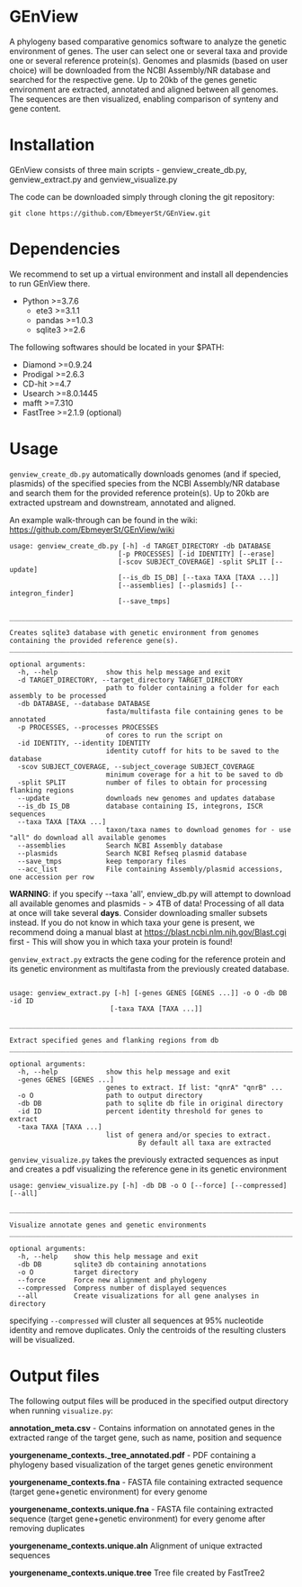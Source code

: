 # GEnView
A phylogeny based comparative genomics software to analyze the genetic environment of genes. The user can select one or several taxa and provide one or several reference protein(s). Genomes and plasmids (based on user choice) will be downloaded from the NCBI Assembly/NR database and searched for the respective gene. Up to 20kb of the genes genetic environment are extracted, annotated and aligned between all genomes. The sequences are then visualized, enabling comparison of synteny and gene content.

# Installation

GEnView consists of three main scripts - genview_create_db.py, genview_extract.py and genview_visualize.py

The code can be downloaded simply through cloning the git repository:

`git clone https://github.com/EbmeyerSt/GEnView.git`

# Dependencies

We recommend to set up a virtual environment and install all dependencies to run GEnView there.

* Python >=3.7.6
  * ete3 >=3.1.1
  * pandas >=1.0.3
  * sqlite3 >=2.6
  
The following softwares should be located in your $PATH:
  
* Diamond >=0.9.24
* Prodigal >=2.6.3
* CD-hit >=4.7
* Usearch >=8.0.1445
* mafft >=7.310
* FastTree >=2.1.9
(optional)



# Usage

`genview_create_db.py` automatically downloads genomes (and if specied, plasmids) of the specified species from the NCBI Assembly/NR database and search them for the provided reference protein(s). Up to 20kb are extracted upstream and downstream, annotated and aligned.

An example walk-through can be found in the wiki: https://github.com/EbmeyerSt/GEnView/wiki

```
usage: genview_create_db.py [-h] -d TARGET_DIRECTORY -db DATABASE
                           [-p PROCESSES] [-id IDENTITY] [--erase]
                           [-scov SUBJECT_COVERAGE] -split SPLIT [--update]
                           [--is_db IS_DB] [--taxa TAXA [TAXA ...]]
                           [--assemblies] [--plasmids] [--integron_finder]
                           [--save_tmps]

________________________________________________________________________________

Creates sqlite3 database with genetic environment from genomes containing the provided reference gene(s).
________________________________________________________________________________

optional arguments:
  -h, --help            show this help message and exit
  -d TARGET_DIRECTORY, --target_directory TARGET_DIRECTORY
                        path to folder containing a folder for each assembly to be processed
  -db DATABASE, --database DATABASE
                        fasta/multifasta file containing genes to be annotated
  -p PROCESSES, --processes PROCESSES
                        of cores to run the script on
  -id IDENTITY, --identity IDENTITY
                        identity cutoff for hits to be saved to the database
  -scov SUBJECT_COVERAGE, --subject_coverage SUBJECT_COVERAGE
                        minimum coverage for a hit to be saved to db
  -split SPLIT          number of files to obtain for processing flanking regions
  --update              downloads new genomes and updates database
  --is_db IS_DB         database containing IS, integrons, ISCR sequences
  --taxa TAXA [TAXA ...]
                        taxon/taxa names to download genomes for - use "all" do download all available genomes
  --assemblies          Search NCBI Assembly database
  --plasmids            Search NCBI Refseq plasmid database
  --save_tmps           keep temporary files
  --acc_list            File containing Assembly/plasmid accessions, one accession per row
  ```

**WARNING**: if you specify --taxa 'all', enview_db.py will attempt to download all available genomes and plasmids - > 4TB of data! Processing of all data at once will take several **days**. Consider downloading smaller subsets instead. If you do not know in which taxa your gene is present, we recommend doing a manual blast at https://blast.ncbi.nlm.nih.gov/Blast.cgi first - This will show you in which taxa your protein is found!

`genview_extract.py` extracts the gene coding for the reference protein and its genetic environment as multifasta from the previously created database.

```

usage: genview_extract.py [-h] [-genes GENES [GENES ...]] -o O -db DB -id ID
                         [-taxa TAXA [TAXA ...]]

________________________________________________________________________________

Extract specified genes and flanking regions from db
________________________________________________________________________________

optional arguments:
  -h, --help            show this help message and exit
  -genes GENES [GENES ...]
                        genes to extract. If list: "qnrA" "qnrB" ...
  -o O                  path to output directory
  -db DB                path to sqlite db file in original directory
  -id ID                percent identity threshold for genes to extract
  -taxa TAXA [TAXA ...]
                        list of genera and/or species to extract.
                                By default all taxa are extracted

```

`genview_visualize.py` takes the previously extracted sequences as input and creates a pdf visualizing the reference gene in its genetic environment

```
usage: genview_visualize.py [-h] -db DB -o O [--force] [--compressed] [--all]

________________________________________________________________________________

Visualize annotate genes and genetic environments
________________________________________________________________________________

optional arguments:
  -h, --help    show this help message and exit
  -db DB        sqlite3 db containing annotations
  -o O          target directory
  --force       Force new alignment and phylogeny
  --compressed  Compress number of displayed sequences
  --all         Create visualizations for all gene analyses in directory

```
 specifying `--compressed` will cluster all sequences at 95% nucleotide identity and remove duplicates. Only the centroids of the resulting clusters will be visualized. 

# Output files

The following output files will be produced in the specified output directory when running `visualize.py`:

**annotation_meta.csv** - Contains information on annotated genes in the extracted range of the target gene, such as name, position and sequence

**yourgenename_contexts._tree_annotated.pdf** - PDF containing a phylogeny based visualization of the target genes genetic environment

**yourgenename_contexts.fna** - FASTA file containing extracted sequence (target gene+genetic environment) for every genome

**yourgenename_contexts.unique.fna** - FASTA file containing extracted sequence (target gene+genetic environment) for every genome after removing duplicates

**yourgenename_contexts.unique.aln** Alignment of unique extracted sequences

**yourgenename_contexts.unique.tree** Tree file created by FastTree2
